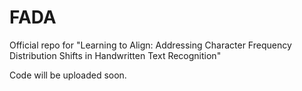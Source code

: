 # FADA
Official repo for "Learning to Align: Addressing Character Frequency Distribution Shifts in Handwritten Text Recognition"

Code will be uploaded soon.

